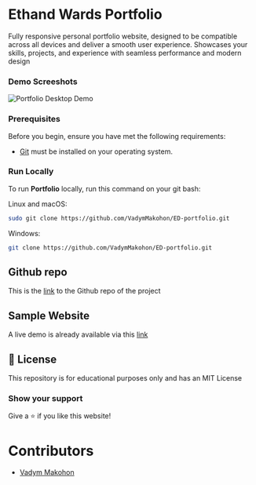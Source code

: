 # Ethand Wards Portfolio

Fully responsive personal portfolio website, designed to be compatible across all devices and deliver a smooth user experience. Showcases your skills, projects, and experience with seamless performance and modern design

### Demo Screeshots

![Portfolio Desktop Demo](./readme-images/desktop.png "Desktop Demo")

### Prerequisites

Before you begin, ensure you have met the following requirements:

* [Git](https://git-scm.com/downloads "Download Git") must be installed on your operating system.

### Run Locally

To run **Portfolio** locally, run this command on your git bash:

Linux and macOS:

```bash
sudo git clone https://github.com/VadymMakohon/ED-portfolio.git
```

Windows:

```bash
git clone https://github.com/VadymMakohon/ED-portfolio.git
```

## Github repo

This is the [link](https://github.com/VadymMakohon/) to the Github repo of the project

## Sample Website

A live demo is already available via this [link](https://vadymmakohon.github.io//)

## 📜 License

This repository is for educational purposes only and has an MIT License

### Show your support

Give a ⭐ if you like this website!

# Contributors

* [Vadym Makohon](https://github.com/VadymMakohon)

